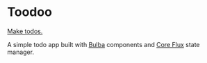 # Toodoo

[Make todos.](https://todo-bulba-jsx.netlify.app)

A simple todo app built with [Bulba](https://github.com/geotrev/bulba) components and [Core Flux](https://github.com/geotrev/core-flux) state manager.

